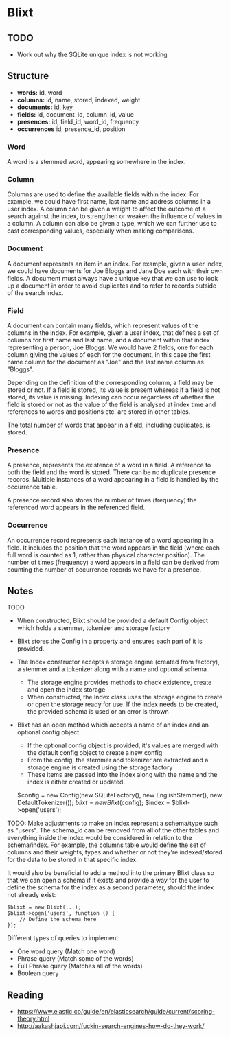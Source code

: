 # Blixt

## TODO

- Work out why the SQLite unique index is not working

## Structure

- **words:** id, word
- **columns:** id, name, stored, indexed, weight
- **documents:** id, key
- **fields:** id, document_id, column_id, value
- **presences:** id, field_id, word_id, frequency
- **occurrences** id, presence_id, position

### Word

A word is a stemmed word, appearing somewhere in the index.

### Column

Columns are used to define the available fields within the index. For example, we could have first name, last name and
address columns in a user index. A column can be given a weight to affect the outcome of a search against the index, to
strengthen or weaken the influence of values in a column. A column can also be given a type, which we can further use to
cast corresponding values, especially when making comparisons.

### Document

A document represents an item in an index. For example, given a user index, we could have documents for Joe Bloggs and
Jane Doe each with their own fields. A document must always have a unique key that we can use to look up a document in
order to avoid duplicates and to refer to records outside of the search index.

### Field

A document can contain many fields, which represent values of the columns in the index. For example, given a user index,
that defines a set of columns for first name and last name, and a document within that index representing a person, Joe 
Bloggs. We would have 2 fields, one for each column giving the values of each for the document, in this case the first 
name column for the document as "Joe" and the last name column as "Bloggs".

Depending on the definition of the corresponding column, a field may be stored or not. If a field is stored, its value 
is present whereas if a field is not stored, its value is missing. Indexing can occur regardless of whether the field is
stored or not as the value of the field is analysed at index time and references to words and positions etc. are stored
in other tables.

The total number of words that appear in a field, including duplicates, is stored.

### Presence

A presence, represents the existence of a word in a field. A reference to both the field and the word is stored. There
can be no duplicate presence records. Multiple instances of a word appearing in a field is handled by the occurrence
table.

A presence record also stores the number of times (frequency) the referenced word appears in the referenced field.

### Occurrence

An occurrence record represents each instance of a word appearing in a field. It includes the position that the word 
appears in the field (where each full word is counted as 1, rather than physical character position). The number of 
times (frequency) a word appears in a field can be derived from counting the number of occurrence records we have for a 
presence.

## Notes

TODO
- When constructed, Blixt should be provided a default Config object which holds a stemmer, tokenizer and storage factory
- Blixt stores the Config in a property and ensures each part of it is provided.
- The Index constructor accepts a storage engine (created from factory), a stemmer and a tokenizer along with a name and optional schema
    - The storage engine provides methods to check existence, create and open the index storage
    - When constructed, the Index class uses the storage engine to create or open the storage ready for use. If the index needs to be created, the provided schema is used or an error is thrown
- Blixt has an open method which accepts a name of an index and an optional config object.
    - If the optional config object is provided, it's values are merged with the default config object to create a new config
    - From the config, the stemmer and tokenizer are extracted and a storage engine is created using the storage factory
    - These items are passed into the index along with the name and the index is either created or updated.

    $config = new Config(new SQLiteFactory(), new EnglishStemmer(), new DefaultTokenizer());
    $blixt = new Blixt($config);
    $index = $blixt->open('users');

TODO: Make adjustments to make an index represent a schema/type such as "users". The schema_id can be removed from all 
of the other tables and everything inside the index would be considered in relation to the schema/index. For example, 
the columns table would define the set of columns and their weights, types and whether or not they're indexed/stored for
the data to be stored in that specific index.

It would also be beneficial to add a method into the primary Blixt class so that we can open a schema if it exists and 
provide a way for the user to define the schema for the index as a second parameter, should the index not already exist:

    $blixt = new Blixt(...);
    $blixt->open('users', function () {
        // Define the schema here
    });

Different types of queries to implement:
- One word query (Match one word)
- Phrase query (Match some of the words)
- Full Phrase query (Matches all of the words)
- Boolean query

## Reading

- https://www.elastic.co/guide/en/elasticsearch/guide/current/scoring-theory.html
- http://aakashjapi.com/fuckin-search-engines-how-do-they-work/